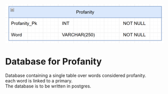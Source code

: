 <!-- Create a database schema of the database and display it here -->

![schema over database for profanity](Cyan_profanity_db.png "schema over database for profanity")

# Database for Profanity
Database containing a single table over words considered profanity. <br>
each word is linked to a primary. <br>
The database is to be written in postgres.